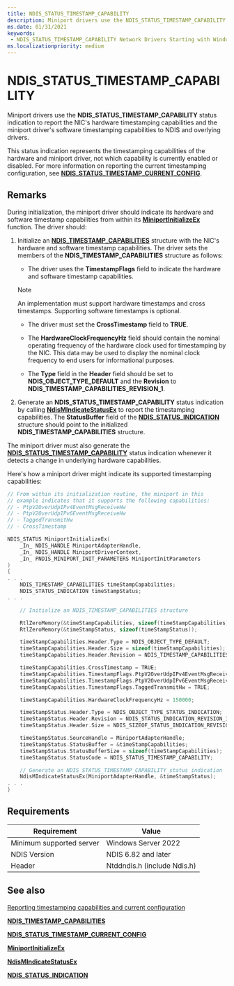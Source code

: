 ```yaml
---
title: NDIS_STATUS_TIMESTAMP_CAPABILITY
description: Miniport drivers use the NDIS_STATUS_TIMESTAMP_CAPABILITY status indication to report the NIC and miniport driver timestamping capabilities.
ms.date: 01/31/2021
keywords:
 - NDIS_STATUS_TIMESTAMP_CAPABILITY Network Drivers Starting with Windows Vista
ms.localizationpriority: medium
---
```


# NDIS_STATUS_TIMESTAMP_CAPABILITY

Miniport drivers use the **NDIS_STATUS_TIMESTAMP_CAPABILITY** status indication to report the NIC's hardware timestamping capabilities and the miniport driver's software timestamping capabilities to NDIS and overlying drivers.

This status indication represents the timestamping capabilities of the hardware and miniport driver, not which capability is currently enabled or disabled. For more information on reporting the current timestamping configuration, see [**NDIS_STATUS_TIMESTAMP_CURRENT_CONFIG**](ndis-status-timestamp-current-config.md).

## Remarks

During initialization, the miniport driver should indicate its hardware and software timestamp capabilities from within its [**MiniportInitializeEx**](/windows-hardware/drivers/ddi/ndis/nc-ndis-miniport_initialize) function. The driver should:

1. Initialize an [**NDIS_TIMESTAMP_CAPABILITIES**](/windows-hardware/drivers/ddi/ntddndis/ns-ntddndis-_ndis_timestamp_capabilities) structure with the NIC's hardware and software timestamp capabilities.
The  driver sets the members of the **NDIS_TIMESTAMP_CAPABILITIES** structure  as follows:
    * The  driver uses the **TimestampFlags** field to indicate the hardware and software timestamp capabilities.

    > [!NOTE]
    > An implementation must support hardware timestamps and cross timestamps. Supporting software timestamps is optional.

    * The driver must set the **CrossTimestamp** field to **TRUE**.

    * The **HardwareClockFrequencyHz** field should contain the nominal operating frequency of the hardware clock used for timestamping by the NIC. This data may be used to display the nominal clock frequency to end users for informational purposes.

    * The **Type** field in the **Header** field should be set to **NDIS_OBJECT_TYPE_DEFAULT** and the **Revision** to **NDIS_TIMESTAMP_CAPABILITIES_REVISION_1**.

1. Generate an **NDIS_STATUS_TIMESTAMP_CAPABILITY** status indication by calling [**NdisMIndicateStatusEx**](/windows-hardware/drivers/ddi/ndis/nf-ndis-ndismindicatestatusex) to report the timestamping capabilities. The **StatusBuffer** field of the [**NDIS\_STATUS\_INDICATION**](/windows-hardware/drivers/ddi/ndis/ns-ndis-_ndis_status_indication) structure should point to the initialized **NDIS_TIMESTAMP_CAPABILITIES** structure.

The miniport driver must also generate the [**NDIS_STATUS_TIMESTAMP_CAPABILITY**](ndis-status-timestamp-capability.md) status indication whenever it detects a change in underlying hardware capabilities.

Here's how a miniport driver might indicate its supported timestamping capabilities:

```C++
// From within its initialization routine, the miniport in this 
// example indicates that it supports the following capabilities:
// - PtpV2OverUdpIPv4EventMsgReceiveHw
// - PtpV2OverUdpIPv6EventMsgReceiveHw
// - TaggedTransmitHw
// - CrossTimestamp

NDIS_STATUS MiniportInitializeEx(
    _In_ NDIS_HANDLE MiniportAdapterHandle,
    _In_ NDIS_HANDLE MiniportDriverContext,
    _In_ PNDIS_MINIPORT_INIT_PARAMETERS MiniportInitParameters
)
{
. . .
    NDIS_TIMESTAMP_CAPABILITIES timeStampCapabilities;
    NDIS_STATUS_INDICATION timeStampStatus;
. . .

    // Initialize an NDIS_TIMESTAMP_CAPABILITIES structure

    RtlZeroMemory(&timeStampCapabilities, sizeof(timeStampCapabilities));
    RtlZeroMemory(&timeStampStatus, sizeof(timeStampStatus));

    timeStampCapabilities.Header.Type = NDIS_OBJECT_TYPE_DEFAULT;
    timeStampCapabilities.Header.Size = sizeof(timeStampCapabilities);
    timeStampCapabilities.Header.Revision = NDIS_TIMESTAMP_CAPABILITIES_REVISION_1;

    timeStampCapabilities.CrossTimestamp = TRUE;
    timeStampCapabilities.TimestampFlags.PtpV2OverUdpIPv4EventMsgReceiveHw = TRUE;
    timeStampCapabilities.TimestampFlags.PtpV2OverUdpIPv6EventMsgReceiveHw = TRUE;
    timeStampCapabilities.TimestampFlags.TaggedTransmitHw = TRUE;

    timeStampCapabilities.HardwareClockFrequencyHz = 150000;

    timeStampStatus.Header.Type = NDIS_OBJECT_TYPE_STATUS_INDICATION;
    timeStampStatus.Header.Revision = NDIS_STATUS_INDICATION_REVISION_1;
    timeStampStatus.Header.Size = NDIS_SIZEOF_STATUS_INDICATION_REVISION_1;

    timeStampStatus.SourceHandle = MiniportAdapterHandle;
    timeStampStatus.StatusBuffer = &timeStampCapabilities;
    timeStampStatus.StatusBufferSize = sizeof(timeStampCapabilities);
    timeStampStatus.StatusCode = NDIS_STATUS_TIMESTAMP_CAPABILITY;

    // Generate an NDIS_STATUS_TIMESTAMP_CAPABILITY status indication
    NdisMIndicateStatusEx(MiniportAdapterHandle, &timeStampStatus);
. . .
}
```

## Requirements

|Requirement|Value|
|-|-|
|Minimum supported server|Windows Server 2022|
|NDIS Version| NDIS 6.82 and later|
|Header|Ntddndis.h (include Ndis.h)|

## See also

[Reporting timestamping capabilities and current configuration](reporting-timestamping-capabilities.md)

[**NDIS_TIMESTAMP_CAPABILITIES**](/windows-hardware/drivers/ddi/ntddndis/ns-ntddndis-_ndis_timestamp_capabilities)

[**NDIS_STATUS_TIMESTAMP_CURRENT_CONFIG**](ndis-status-timestamp-current-config.md)

[**MiniportInitializeEx**](/windows-hardware/drivers/ddi/ndis/nc-ndis-miniport_initialize)

[**NdisMIndicateStatusEx**](/windows-hardware/drivers/ddi/ndis/nf-ndis-ndismindicatestatusex)

[**NDIS\_STATUS\_INDICATION**](/windows-hardware/drivers/ddi/ndis/ns-ndis-_ndis_status_indication)